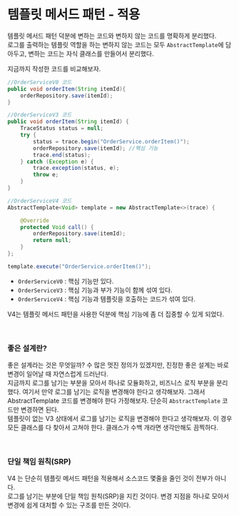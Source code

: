 # 템플릿 메서드 패턴 - 적용
템플릿 메서드 패턴 덕분에 변하는 코드와 변하지 않는 코드를 명확하게 분리했다.<br>
로그를 출력하는 템플릿 역할을 하는 변하지 않는 코드는 모두 ```AbstractTemplate```에 담아두고, 변하는 코드는 자식 클래스를 만들어서 분리했다.

지금까지 작성한 코드를 비교해보자.

```java
//OrderServiceV0 코드
public void orderItem(String itemId){
    orderRepository.save(itemId);
}

//OrderServiceV3 코드
public void orderItem(String itemId) {
    TraceStatus status = null;
    try {
        status = trace.begin("OrderService.orderItem()");
        orderRepository.save(itemId); //핵심 기능
        trace.end(status);
    } catch (Exception e) {
        trace.exception(status, e);
        throw e;
    }
}

//OrderServiceV4 코드
AbstractTemplate<Void> template = new AbstractTemplate<>(trace) {

    @Override
    protected Void call() {
        orderRepository.save(itemId);
        return null;
    }
};

template.execute("OrderService.orderItem()");
```

* ```OrderServiceV0``` : 핵심 기능만 있다.
* ```OrderServiceV3``` : 핵심 기능과 부가 기능이 함께 섞여 있다.
* ```OrderServiceV4``` : 핵심 기능과 템플릿을 호출하는 코드가 섞여 있다.

V4는 템플릿 메서드 패턴을 사용한 덕분에 핵심 기능에 좀 더 집중할 수 있게 되었다.

<br>

### 좋은 설계란?
좋은 설계라는 것은 무엇일까? 수 많은 멋진 정의가 있겠지만, 진정한 좋은 설계는 바로 변경이 일어날 때 자연스럽게 드러난다.<br>
지금까지 로그를 남기는 부분을 모아서 하나로 모듈화하고, 비즈니스 로직 부분을 분리했다.
여기서 만약 로그를 남기는 로직을 변경해야 한다고 생각해보자. 그래서 AbstractTemplate 코드를 변경해야 한다 가정해보자.
단순히 ```AbstractTemplate``` 코드만 변경하면 된다.<br>
템플릿이 없는 V3 상태에서 로그를 남기는 로직을 변경해야 한다고 생각해보자. 이 경우 모든 클래스를 다 찾아서 고쳐야 한다.
클래스가 수백 개라면 생각만해도 끔찍하다.

<br>

### 단일 책임 원칙(SRP)
V4 는 단순히 템플릿 메서드 패턴을 적용해서 소스코드 몇줄을 줄인 것이 전부가 아니다.<br>
로그를 남기는 부분에 단일 책임 원칙(SRP)을 지킨 것이다. 변경 지점을 하나로 모아서 변경에 쉽게 대처할 수 있는 구조를 만든 것이다.